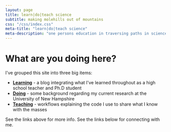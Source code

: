 ```yaml
---
layout: page
title: learn|do|teach science
subtitle: making molehills out of mountains
css: "/css/index.css"
meta-title: "learn|do|teach science"
meta-description: "one persons education in traversing paths in science"
---
```


# What are you doing here?

I've grouped this site into three big items:  

- [**Learning**](https://devonorourke.github.io/learning) - a blog integrating what I've learned throughout as a high school teacher and Ph.D student  
- [**Doing**](https://devonorourke.github.io/doing) - some background regarding my current research at the University of New Hampshire  
- [**Teaching**](https://devonorourke.github.io/teaching) - workflows explaining the code I use to share what I know with the masses  

See the links above for more info. See the links below for connecting with me.
